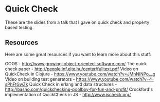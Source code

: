 # Quick Check

These are the slides from a talk that I gave on quick check and property based
testing.

## Resources

Here are some great resources if you want to learn more about this stuff:

GOOS - http://www.growing-object-oriented-software.com/
The quick check paper - http://people.inf.elte.hu/center/fulltext.pdf
Video on QuickCheck in Clojure - https://www.youtube.com/watch?v=JMhNINPo__g
Video on building test generators - https://www.youtube.com/watch?v=4-sPhFtGwZk
Quick Check in erlang and data structures - http://basho.com/quickchecking-poolboy-for-fun-and-profit/
Crockford's implementation of QuickCheck in JS - http://www.jscheck.org/
